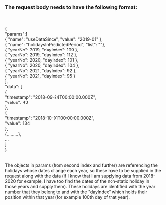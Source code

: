 <h3>The request body needs to have the following format:</h3>
<br>
<br>
{<br>
	"params":[<br>
  { "name": "useDataSince", "value": "2019-01" },<br>
  { "name": "holidaysInPredictedPeriod", "list": ""},<br>
  { "yearNo": 2019, "dayIndex": 109 },<br>
  { "yearNo": 2019, "dayIndex": 112 },<br>
  { "yearNo": 2020, "dayIndex": 101 },<br>
  { "yearNo": 2020, "dayIndex": 104 },<br>
  { "yearNo": 2021, "dayIndex": 92 },<br>
  { "yearNo": 2021, "dayIndex": 95 }<br>
],<br>
	"data": [<br>
  {<br>
    "timestamp": "2018-09-24T00:00:00.000Z",<br>
    "value": 43<br>
  },<br>
  {<br>
    "timestamp": "2018-10-01T00:00:00.000Z",<br>
    "value": 134<br>
  },<br>
  {.........},<br>
  ...<br>
]<br>
}<br>
<br>
<br>
The objects in params (from second index and further) are referencing the holidays whose dates change each year, so these have to be supplied in the request along with the data (if I know that I am supplying data from 2018-2020 for example, I have too find the dates of the non-static holiday in those years and supply them). These holidays are identified with the year number that they belong to and with the "dayIndex" which holds their position within that year (for example 100th day of that year).
